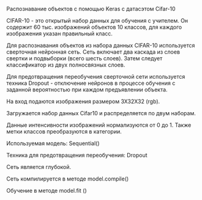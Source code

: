 Распознавание объектов с помощью Keras c датасэтом Cifar-10  

CIFAR-10 - это открытый набор данных для обучения с учителем. Он содержит 60 тыс. изображений объектов 10 классов, для каждого изображения указан правильный класс.

Для распознавания объектов из набора данных CIFAR-10 используется сверточная нейронная сеть. Сеть включает два каскада из слоев свертки и подвыборки (всего шесть слоев). Затем следует классификатор из двух полносвязных слоев. 

Для предотвращения переобучения сверточной сети используется техника Dropout - отключение нейронов в процессе обучения с заданной вероятностью при каждом предъявлении объекта. 

На вход подаются изображения размером 3Х32Х32 (rgb).

Загружается набор данных Cifar10 и распределяется по двум наборам.

Данные интенсивности изображений нормализуются от 0 до 1. Также метки классов преобразуются в категории.

Используемая модель: Sequential()

Техника для предотвращения переобучения: Dropout

Сеть является глубокой.

Сеть компилируется в методе model.compile()

Обучение в методе model.fit ()